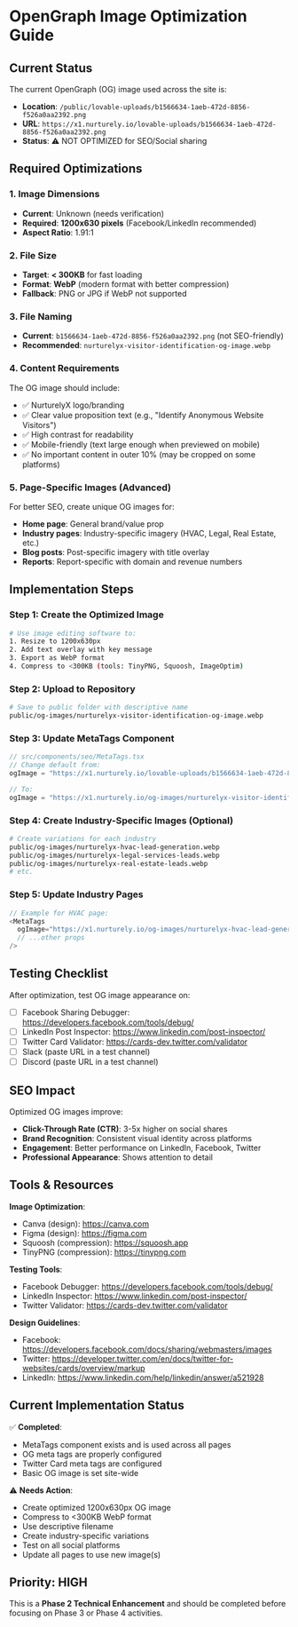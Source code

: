 # OpenGraph Image Optimization Guide

## Current Status
The current OpenGraph (OG) image used across the site is:
- **Location**: `/public/lovable-uploads/b1566634-1aeb-472d-8856-f526a0aa2392.png`
- **URL**: `https://x1.nurturely.io/lovable-uploads/b1566634-1aeb-472d-8856-f526a0aa2392.png`
- **Status**: ⚠️ NOT OPTIMIZED for SEO/Social sharing

## Required Optimizations

### 1. Image Dimensions
- **Current**: Unknown (needs verification)
- **Required**: **1200x630 pixels** (Facebook/LinkedIn recommended)
- **Aspect Ratio**: 1.91:1

### 2. File Size
- **Target**: **< 300KB** for fast loading
- **Format**: **WebP** (modern format with better compression)
- **Fallback**: PNG or JPG if WebP not supported

### 3. File Naming
- **Current**: `b1566634-1aeb-472d-8856-f526a0aa2392.png` (not SEO-friendly)
- **Recommended**: `nurturelyx-visitor-identification-og-image.webp`

### 4. Content Requirements
The OG image should include:
- ✅ NurturelyX logo/branding
- ✅ Clear value proposition text (e.g., "Identify Anonymous Website Visitors")
- ✅ High contrast for readability
- ✅ Mobile-friendly (text large enough when previewed on mobile)
- ✅ No important content in outer 10% (may be cropped on some platforms)

### 5. Page-Specific Images (Advanced)
For better SEO, create unique OG images for:
- **Home page**: General brand/value prop
- **Industry pages**: Industry-specific imagery (HVAC, Legal, Real Estate, etc.)
- **Blog posts**: Post-specific imagery with title overlay
- **Reports**: Report-specific with domain and revenue numbers

## Implementation Steps

### Step 1: Create the Optimized Image
```bash
# Use image editing software to:
1. Resize to 1200x630px
2. Add text overlay with key message
3. Export as WebP format
4. Compress to <300KB (tools: TinyPNG, Squoosh, ImageOptim)
```

### Step 2: Upload to Repository
```bash
# Save to public folder with descriptive name
public/og-images/nurturelyx-visitor-identification-og-image.webp
```

### Step 3: Update MetaTags Component
```typescript
// src/components/seo/MetaTags.tsx
// Change default from:
ogImage = "https://x1.nurturely.io/lovable-uploads/b1566634-1aeb-472d-8856-f526a0aa2392.png"

// To:
ogImage = "https://x1.nurturely.io/og-images/nurturelyx-visitor-identification-og-image.webp"
```

### Step 4: Create Industry-Specific Images (Optional)
```bash
# Create variations for each industry
public/og-images/nurturelyx-hvac-lead-generation.webp
public/og-images/nurturelyx-legal-services-leads.webp
public/og-images/nurturelyx-real-estate-leads.webp
# etc.
```

### Step 5: Update Industry Pages
```typescript
// Example for HVAC page:
<MetaTags
  ogImage="https://x1.nurturely.io/og-images/nurturelyx-hvac-lead-generation.webp"
  // ...other props
/>
```

## Testing Checklist

After optimization, test OG image appearance on:
- [ ] Facebook Sharing Debugger: https://developers.facebook.com/tools/debug/
- [ ] LinkedIn Post Inspector: https://www.linkedin.com/post-inspector/
- [ ] Twitter Card Validator: https://cards-dev.twitter.com/validator
- [ ] Slack (paste URL in a test channel)
- [ ] Discord (paste URL in a test channel)

## SEO Impact

Optimized OG images improve:
- **Click-Through Rate (CTR)**: 3-5x higher on social shares
- **Brand Recognition**: Consistent visual identity across platforms
- **Engagement**: Better performance on LinkedIn, Facebook, Twitter
- **Professional Appearance**: Shows attention to detail

## Tools & Resources

**Image Optimization**:
- Canva (design): https://canva.com
- Figma (design): https://figma.com
- Squoosh (compression): https://squoosh.app
- TinyPNG (compression): https://tinypng.com

**Testing Tools**:
- Facebook Debugger: https://developers.facebook.com/tools/debug/
- LinkedIn Inspector: https://www.linkedin.com/post-inspector/
- Twitter Validator: https://cards-dev.twitter.com/validator

**Design Guidelines**:
- Facebook: https://developers.facebook.com/docs/sharing/webmasters/images
- Twitter: https://developer.twitter.com/en/docs/twitter-for-websites/cards/overview/markup
- LinkedIn: https://www.linkedin.com/help/linkedin/answer/a521928

## Current Implementation Status

✅ **Completed**:
- MetaTags component exists and is used across all pages
- OG meta tags are properly configured
- Twitter Card meta tags are configured
- Basic OG image is set site-wide

⚠️ **Needs Action**:
- Create optimized 1200x630px OG image
- Compress to <300KB WebP format
- Use descriptive filename
- Create industry-specific variations
- Test on all social platforms
- Update all pages to use new image(s)

## Priority: HIGH
This is a **Phase 2 Technical Enhancement** and should be completed before focusing on Phase 3 or Phase 4 activities.
